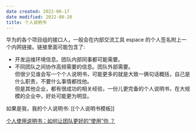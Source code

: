 ```yaml
---
date created: 2022-06-17
date modified: 2022-08-20
title: 个人说明书
---
```


华为的各个项目组的接口人，一般会在内部交流工具 espace 的个人签名附上一个内网链接。链接里面可能包含了:

- 开发运维环境信息。团队内部同事都可能需要。
- 不同团队之间协作高频需要的信息。团队外部需要。  
但很少见谁会写一个个人说明书，可能更多的就是大致一俩句话概括，自己是什么职责，不要什么事情都找他。  
但是其他企业，都有很成功的相关经验，一份儿更完备的个人说明书，在大规模的企业中，好处可能更为明显。

如果是我，我的个人说明书:
[[个人说明书模板]]

[个人使用说明书：如何让团队更好的“使用”你 ？](https://www.feishu.cn/hc/zh-CN/articles/360048137813)
